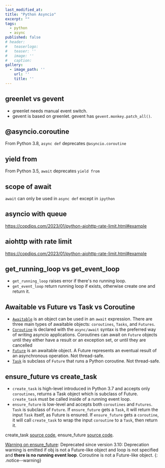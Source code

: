 ```yaml
---
last_modified_at:
title: "Python Asyncio"
excerpt: ""
tags:
  - python
  - async
published: false
# header:
#   teaserlogo:
#   teaser: ''
#   image: ''
#   caption:
gallery:
  - image_path: ''
    url: ''
    title: ''
---
```


## greenlet vs gevent

- greenlet needs manual event switch.
- gevent is based on greenlet. gevent has `gevent.monkey.patch_all()`.

## @asyncio.coroutine

From Python 3.8, `async def` deprecates `@asyncio.coroutine`

## yield from

From Python 3.5, `await` deprecates `yield from`

## scope of await

`await` can only be used in `async def` except in `ipython`

## asyncio with queue

https://copdips.com/2023/01/python-aiohttp-rate-limit.html#example

## aiohttp with rate limit

https://copdips.com/2023/01/python-aiohttp-rate-limit.html#example

## get_running_loop vs get_event_loop

- `get_running_loop` raises error if there's no running loop.
- `get_event_loop` return running loop if exists, otherwise create one and return it.

## Awaitable vs Future vs Task vs Coroutine

- [`Awaitable`](https://docs.python.org/3/library/asyncio-task.html#awaitables) is an object can be used in an `await` expression. There are three main types of awaitable objects: `coroutines`, `Tasks`, and `Futures`.
- [`Coroutine`](https://docs.python.org/3/library/asyncio-task.html#coroutine) is declared with the `async/await` syntax is the preferred way of writing asyncio applications. Coroutines can await on `Future` objects until they either have a result or an exception set, or until they are cancelled
- [`Future`](https://docs.python.org/3/library/asyncio-future.html#asyncio.Future) is an awaitable object. A Future represents an eventual result of an asynchronous operation. Not thread-safe.
- [`Task`](https://docs.python.org/3/library/asyncio-task.html#asyncio.Task) is subclass of `Future` that runs a Python coroutine. Not thread-safe.

## ensure_future vs create_task

- `create_task` is high-level introduced in Python 3.7 and accepts only `coroutines`, returns a Task object which is subclass of Future. `create_task` must be called inside of a running event loop.
- `ensure_future` is low-level and accepts both `coroutines` and `Futures`. `Task` is subclass of `Future`. If `ensure_future` gets a `Task`, it will return the input `Task` itself, as Future is ensured. If `ensure_future` gets a `coroutine`, it will call `create_task` to wrap the input `coroutine` to a `Task`, then return it.

create_task [source code](https://github.com/python/cpython/blob/124af17b6e49f0f22fbe646fb57800393235d704/Lib/asyncio/tasks.py#L369-L382), ensure_future [source code](https://github.com/python/cpython/blob/124af17b6e49f0f22fbe646fb57800393235d704/Lib/asyncio/tasks.py#L647-L652).

[Warning on ensure_future](https://docs.python.org/3/library/asyncio-future.html#asyncio.ensure_future):
Deprecated since version 3.10: Deprecation warning is emitted if obj is not a Future-like object and loop is not specified and **there is no running event loop**. Coroutine is not a Future-like object.
{: .notice--warning}
